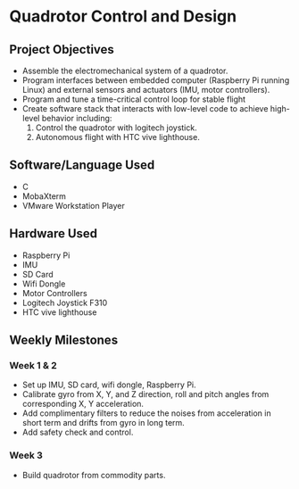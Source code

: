 # Quadrotor Control and Design
## Project Objectives
* Assemble the electromechanical system of a quadrotor.
* Program interfaces between embedded computer (Raspberry Pi running Linux) and external sensors and actuators (IMU, motor controllers).
* Program and tune a time-critical control loop for stable flight
* Create software stack that interacts with low-level code to achieve high-level behavior including:
  1. Control the quadrotor with logitech joystick.
  2. Autonomous flight with HTC vive lighthouse.

## Software/Language Used 
* C 
* MobaXterm
* VMware Workstation Player

## Hardware Used
* Raspberry Pi
* IMU
* SD Card
* Wifi Dongle
* Motor Controllers
* Logitech Joystick F310
* HTC vive lighthouse

## Weekly Milestones
### Week 1 & 2
* Set up IMU, SD card, wifi dongle, Raspberry Pi.
* Calibrate gyro from X, Y, and Z direction, roll and pitch angles from corresponding X, Y acceleration.
* Add complimentary filters to reduce the noises from acceleration in short term and drifts from gyro in long term.
* Add safety check and control.

### Week 3
* Build quadrotor from commodity parts.
